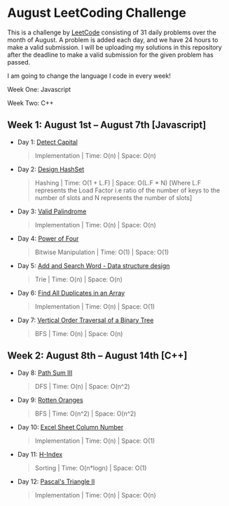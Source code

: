 # August LeetCoding Challenge

This is a challenge by [LeetCode](https://leetcode.com/explore/challenge/card/august-leetcoding-challenge/) consisting of 31 daily problems over the month of August. A problem is added each day, and we have 24 hours to make a valid submission. I will be uploading my solutions in this repository after the deadline to make a valid submission for the given problem has passed.

I am going to change the language I code in every week!

Week One: Javascript

Week Two: C++

## Week 1: August 1st – August 7th [Javascript]

* Day 1: [Detect Capital](https://leetcode.com/explore/challenge/card/august-leetcoding-challenge/549/week-1-august-1st-august-7th/3409/)

    > Implementation | 
    > Time: O(n) |
    > Space: O(n)

* Day 2: [Design HashSet](https://leetcode.com/explore/challenge/card/august-leetcoding-challenge/549/week-1-august-1st-august-7th/3410/)

    > Hashing | 
    > Time: O(1 + L.F) |
    > Space: O(L.F * N) [Where L.F represents the Load Factor i.e ratio of the number of keys to the number of slots and N represents the number of slots]

* Day 3: [Valid Palindrome](https://leetcode.com/explore/challenge/card/august-leetcoding-challenge/549/week-1-august-1st-august-7th/3411/)

    > Implementation | 
    > Time: O(n) |
    > Space: O(n)
    
* Day 4: [Power of Four](https://leetcode.com/explore/challenge/card/august-leetcoding-challenge/549/week-1-august-1st-august-7th/3412/)

    > Bitwise Manipulation | 
    > Time: O(1) |
    > Space: O(1)

* Day 5: [Add and Search Word - Data structure design](https://leetcode.com/explore/challenge/card/august-leetcoding-challenge/549/week-1-august-1st-august-7th/3413/)

    > Trie | 
    > Time: O(n) |
    > Space: O(n)

* Day 6: [Find All Duplicates in an Array](https://leetcode.com/explore/challenge/card/august-leetcoding-challenge/549/week-1-august-1st-august-7th/3414/)

    > Implementation | 
    > Time: O(n) |
    > Space: O(1)

* Day 7: [Vertical Order Traversal of a Binary Tree](https://leetcode.com/explore/challenge/card/august-leetcoding-challenge/549/week-1-august-1st-august-7th/3415/)

    > BFS | 
    > Time: O(n) |
    > Space: O(n)


## Week 2: August 8th – August 14th [C++]

* Day 8: [Path Sum III](https://leetcode.com/explore/challenge/card/august-leetcoding-challenge/550/week-2-august-8th-august-14th/3417/)

    > DFS | 
    > Time: O(n) |
    > Space: O(n^2)

* Day 9: [Rotten Oranges](https://leetcode.com/explore/challenge/card/august-leetcoding-challenge/550/week-2-august-8th-august-14th/3418/)

    > BFS | 
    > Time: O(n^2) |
    > Space: O(n^2)

* Day 10: [Excel Sheet Column Number](https://leetcode.com/explore/challenge/card/august-leetcoding-challenge/550/week-2-august-8th-august-14th/3419/)

    > Implementation | 
    > Time: O(n) |
    > Space: O(1)

* Day 11: [H-Index](https://leetcode.com/explore/challenge/card/august-leetcoding-challenge/550/week-2-august-8th-august-14th/3420/)

    > Sorting | 
    > Time: O(n*logn) |
    > Space: O(1)

* Day 12: [Pascal's Triangle II](https://leetcode.com/explore/challenge/card/august-leetcoding-challenge/550/week-2-august-8th-august-14th/3421/)

    > Implementation | 
    > Time: O(n) |
    > Space: O(n)